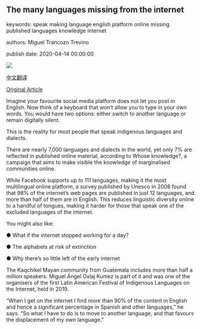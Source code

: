 ## The many languages missing from the internet

keywords: speak making language english platform online missing published languages knowledge internet

authors: Miguel Trancozo Trevino

publish date: 2020-04-14 00:00:00

![](https://ichef.bbci.co.uk/wwfeatures/live/624_351/images/live/p0/89/gw/p089gwzh.jpg)

[中文翻译](The%20many%20languages%20missing%20from%20the%20internet_zh.md)

[Original Article](https://www.bbc.com/future/article/20200414-the-many-lanuages-still-missing-from-the-internet)

Imagine your favourite social media platform does not let you post in English. Now think of a keyboard that won’t allow you to type in your own words. You would have two options: either switch to another language or remain digitally silent.

This is the reality for most people that speak indigenous languages and dialects.

There are nearly 7,000 languages and dialects in the world, yet only 7% are reflected in published online material, according to Whose knowledge?, a campaign that aims to make visible the knowledge of marginalised communities online.

While Facebook supports up to 111 languages, making it the most multilingual online platform, a survey published by Unesco in 2008 found that 98% of the internet’s web pages are published in just 12 languages, and more than half of them are in English. This reduces linguistic diversity online to a handful of tongues, making it harder for those that speak one of the excluded languages of the internet.

You might also like:

● What if the internet stopped working for a day?

● The alphabets at risk of extinction

● Why there’s so little left of the early internet

The Kaqchikel Mayan community from Guatemala includes more than half a million speakers. Miguel Ángel Oxlaj Kumez is part of it and was one of the organisers of the first Latin American Festival of Indigenous Languages on the Internet, held in 2019.

“When I get on the internet I find more than 90% of the content in English and hence a significant percentage in Spanish and other languages,” he says. “So what I have to do is to move to another language, and that favours the displacement of my own language.”